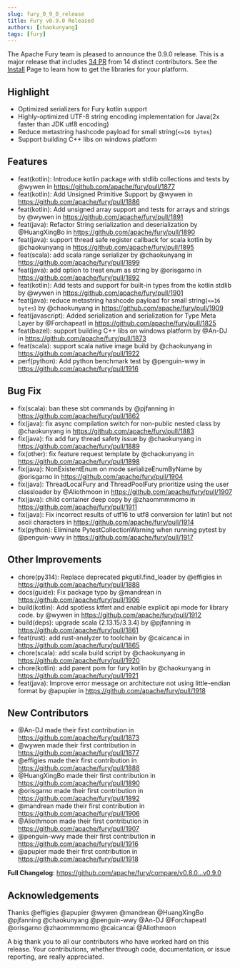 ```yaml
---
slug: fury_0_9_0_release
title: Fury v0.9.0 Released
authors: [chaokunyang]
tags: [fury]
---
```


The Apache Fury team is pleased to announce the 0.9.0 release. This is a major release that includes [34 PR](https://github.com/apache/fury/compare/v0.8.0...v0.9.0) from 14 distinct contributors. See the [Install](https://fury.apache.org/docs/docs/start/install) Page to learn how to get the libraries for your platform.

## Highlight

* Optimized serializers for Fury kotlin support
* Highly-optimized UTF-8 string encoding implementation for Java(2x faster than JDK utf8 encoding)
* Reduce metastring hashcode payload for small string(`<=16 bytes`)
* Support building C++ libs on windows platform

## Features

* feat(kotlin): Introduce kotlin package with stdlib collections and tests by @wywen in https://github.com/apache/fury/pull/1877
* feat(kotlin): Add Unsigned Primitive Support by @wywen in https://github.com/apache/fury/pull/1886
* feat(kotlin): Add unsigned array support and tests for arrays and strings by @wywen in https://github.com/apache/fury/pull/1891
* feat(java): Refactor String serialization and deserialization by @HuangXingBo in https://github.com/apache/fury/pull/1890
* feat(java): support thread safe register callback for scala kotlin by @chaokunyang in https://github.com/apache/fury/pull/1895
* feat(scala): add scala range serializer by @chaokunyang in https://github.com/apache/fury/pull/1899
* feat(java): add option to treat enum as string by @orisgarno in https://github.com/apache/fury/pull/1892
* feat(kotlin): Add tests and support for built-in types from the kotlin stdlib by @wywen in https://github.com/apache/fury/pull/1901
* feat(java): reduce metastring hashcode payload for small string(`<=16 bytes`) by @chaokunyang in https://github.com/apache/fury/pull/1909
* feat(javascript): Added serialization and serialization for  Type Meta Layer by @Forchapeatl in https://github.com/apache/fury/pull/1825
* feat(bazel): support building C++ libs on windows platform by @An-DJ in https://github.com/apache/fury/pull/1873
* feat(scala): support scala native image build by @chaokunyang in https://github.com/apache/fury/pull/1922
* perf(python): Add python benchmark test by @penguin-wwy in https://github.com/apache/fury/pull/1916

## Bug Fix

* fix(scala): ban these sbt commands by @pjfanning in https://github.com/apache/fury/pull/1862
* fix(java): fix async compilation switch for non-public nested class by @chaokunyang in https://github.com/apache/fury/pull/1883
* fix(java): fix add fury thread safety issue by @chaokunyang in https://github.com/apache/fury/pull/1889
* fix(other): fix feature request template by @chaokunyang in https://github.com/apache/fury/pull/1898
* fix(java): NonExistentEnum on mode serializeEnumByName by @orisgarno in https://github.com/apache/fury/pull/1904
* fix(java): ThreadLocalFury and ThreadPoolFury prioritize using the user classloader by @Aliothmoon in https://github.com/apache/fury/pull/1907
* fix(java): child container deep copy by @zhaommmmomo in https://github.com/apache/fury/pull/1911
* fix(java): Fix incorrect results of utf16 to utf8 conversion for latin1 but not ascii characters in https://github.com/apache/fury/pull/1914
* fix(python): Eliminate PytestCollectionWarning when running pytest by @penguin-wwy in https://github.com/apache/fury/pull/1917

## Other Improvements

* chore(py314): Replace deprecated pkgutil.find_loader by @effigies in https://github.com/apache/fury/pull/1888
* docs(guide): Fix package typo by @mandrean in https://github.com/apache/fury/pull/1906
* build(kotlin): Add spotless ktfmt and enable explicit api mode for library code. by @wywen in https://github.com/apache/fury/pull/1912
* build(deps): upgrade scala (2.13.15/3.3.4) by @pjfanning in https://github.com/apache/fury/pull/1861
* feat(rust):  add rust-analyzer to toolchain by @caicancai in https://github.com/apache/fury/pull/1865
* chore(scala): add scala build script by @chaokunyang in https://github.com/apache/fury/pull/1920
* chore(kotlin): add parent pom for fury kotlin by @chaokunyang in https://github.com/apache/fury/pull/1921
* feat(java): Improve error message on architecture not using little-endian format by @apupier in https://github.com/apache/fury/pull/1918

## New Contributors

* @An-DJ made their first contribution in https://github.com/apache/fury/pull/1873
* @wywen made their first contribution in https://github.com/apache/fury/pull/1877
* @effigies made their first contribution in https://github.com/apache/fury/pull/1888
* @HuangXingBo made their first contribution in https://github.com/apache/fury/pull/1890
* @orisgarno made their first contribution in https://github.com/apache/fury/pull/1892
* @mandrean made their first contribution in https://github.com/apache/fury/pull/1906
* @Aliothmoon made their first contribution in https://github.com/apache/fury/pull/1907
* @penguin-wwy made their first contribution in https://github.com/apache/fury/pull/1916
* @apupier made their first contribution in https://github.com/apache/fury/pull/1918

**Full Changelog**: https://github.com/apache/fury/compare/v0.8.0...v0.9.0

## Acknowledgements

Thanks @effigies @apupier @wywen @mandrean @HuangXingBo @pjfanning @chaokunyang @penguin-wwy @An-DJ @Forchapeatl @orisgarno @zhaommmmomo @caicancai @Aliothmoon

A big thank you to all our contributors who have worked hard on this release. Your contributions, whether through code,
documentation, or issue reporting, are really appreciated.
